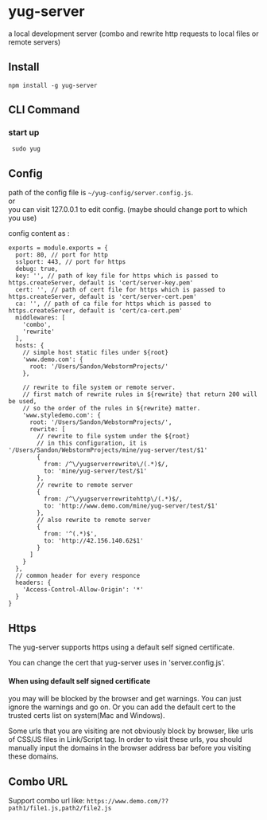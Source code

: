 # yug-server
a local development server (combo and rewrite http requests to local files or remote servers)

## Install
` npm install -g yug-server `

## CLI Command
### start up
` sudo yug`


## Config
path of the config file is ` ~/yug-config/server.config.js `.  
or  
you can visit 127.0.0.1 to edit config. (maybe should change port to which you use)

config content as :

    exports = module.exports = {
      port: 80, // port for http
      sslport: 443, // port for https
      debug: true,
      key: '', // path of key file for https which is passed to https.createServer, default is 'cert/server-key.pem'
      cert: '', // path of cert file for https which is passed to https.createServer, default is 'cert/server-cert.pem'
      ca: '', // path of ca file for https which is passed to https.createServer, default is 'cert/ca-cert.pem'
      middlewares: [
        'combo',
        'rewrite'
      ],
      hosts: {
        // simple host static files under ${root}
        'www.demo.com': {
          root: '/Users/Sandon/WebstormProjects/'
        },
    
        // rewrite to file system or remote server.
        // first match of rewrite rules in ${rewrite} that return 200 will be used,
        // so the order of the rules in ${rewrite} matter.
        'www.styledemo.com': {
          root: '/Users/Sandon/WebstormProjects/',
          rewrite: [
            // rewrite to file system under the ${root}
            // in this configuration, it is '/Users/Sandon/WebstormProjects/mine/yug-server/test/$1'
            {
              from: /^\/yugserverrewrite\/(.*)$/,
              to: 'mine/yug-server/test/$1'
            },
            // rewrite to remote server
            {
              from: /^\/yugserverrewritehttp\/(.*)$/,
              to: 'http://www.demo.com/mine/yug-server/test/$1'
            },
            // also rewrite to remote server
            {
              from: '^(.*)$',
              to: 'http://42.156.140.62$1'
            }
          ]
        }
      },
      // common header for every responce
      headers: {
        'Access-Control-Allow-Origin': '*'  
      }
    }



## Https
The yug-server supports https using a default self signed certificate.

You can change the cert that yug-server uses in 'server.config.js'.

#### When using default self signed certificate
you may will be blocked by the browser and get warnings.
You can just ignore the warnings and go on.
Or you can add the default cert to the trusted certs list on system(Mac and Windows).

Some urls that you are visiting are not obviously block by browser, like urls of CSS/JS files in Link/Script tag.
In order to visit these urls, you should manually input the domains in the browser address bar before you visiting these domains.

## Combo URL
Support combo url like: `https://www.demo.com/??path1/file1.js,path2/file2.js`
